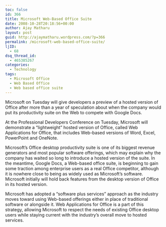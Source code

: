 ```yaml
---
toc: false
id: 366
title: Microsoft Web-Based Office Suite
date: 2008-10-28T20:18:56+00:00
author: Ajay Matharu
layout: post
guid: http://ajaymatharu.wordpress.com/?p=366
permalink: /microsoft-web-based-office-suite/
ljID:
  - 68
dsq_thread_id:
  - 465385267
categories:
  - Technology
tags:
  - Microsoft Office
  - Web Based Office
  - Web based office suite
---
```

<div>
  <p>
    Microsoft on Tuesday will give developers a preview of a hosted version of Office after more than a year of speculation about when the company would put its productivity suite on the Web to compete with Google Docs.
  </p>
  
  <p>
    At the Professional Developers Conference on Tuesday, Microsoft will demonstrate a &#8220;lightweight&#8221; hosted version of Office, called Web Applications for Office, that includes Web-based versions of Word, Excel, PowerPoint and OneNote.
  </p>
  
  <p>
    Microsoft&#8217;s Office desktop productivity suite is one of its biggest revenue generators and most popular software offerings, which may explain why the company has waited so long to introduce a hosted version of the suite. In the meantime, Google Docs, a Web-based office suite, is beginning to gain some traction among enterprise users as a real Office competitor, although it is nowhere close to being as widely used as Microsoft&#8217;s software. Microsoft initially will hold back features from the desktop version of Office in its hosted version.
  </p>
  
  <p>
    Microsoft has adopted a &#8220;software plus services&#8221; approach as the industry moves toward using Web-based offerings either in place of traditional software or alongside it. Web Applications for Office is a part of this strategy, allowing Microsoft to respect the needs of existing Office desktop users while staying current with the industry&#8217;s overall move to hosted services.
  </p>
</div>
